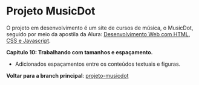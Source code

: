 # Projeto MusicDot

O projeto em desenvolvimento é um site de cursos de música, o MusicDot, seguido por meio da apostila da Alura: [Desenvolvimento Web com HTML, CSS e Javascript](https://www.alura.com.br/apostila-html-css-javascript).

**Capítulo 10: Trabalhando com tamanhos e espaçamento.**
- Adicionados espaçamentos entre os conteúdos textuais e figuras.

**Voltar para a branch principal**: [projeto-musicdot](https://github.com/WilliamJSS/projeto-musicdot)
